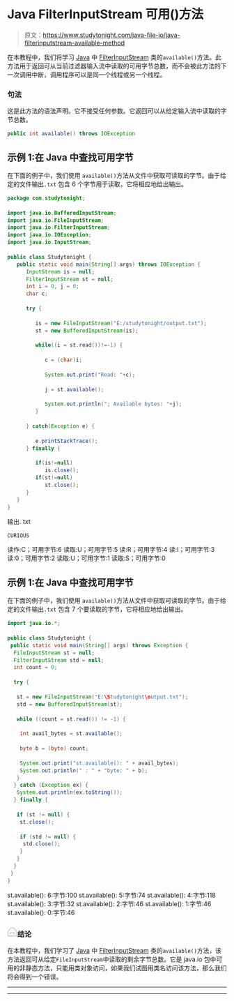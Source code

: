 # Java FilterInputStream 可用()方法

> 原文：<https://www.studytonight.com/java-file-io/java-filterinputstream-available-method>

在本教程中，我们将学习 [Java](https://www.studytonight.com/java/) 中 [FilterInputStream](https://www.studytonight.com/java-file-io/java-filterinputstream-class) 类的`available()`方法。此方法用于返回可从当前过滤器输入流中读取的可用字节总数，而不会被此方法的下一次调用中断，调用程序可以是同一个线程或另一个线程。

### 句法

这是此方法的语法声明。它不接受任何参数。它返回可以从给定输入流中读取的字节总数。

```java
public int available() throws IOException 
```

## 示例 1:在 Java 中查找可用字节

在下面的例子中，我们使用 `available()`方法从文件中获取可读取的字节。由于给定的文件输出`.txt` 包含 6 个字节用于读取，它将相应地给出输出。

```java
package com.studytonight;

import java.io.BufferedInputStream;
import java.io.FileInputStream;
import java.io.FilterInputStream;
import java.io.IOException;
import java.io.InputStream;

public class Studytonight {
   public static void main(String[] args) throws IOException {
      InputStream is = null; 
      FilterInputStream st = null; 
      int i = 0, j = 0;
      char c;

      try {

         is = new FileInputStream("E:/studytonight/output.txt");
         st = new BufferedInputStream(is);

         while((i = st.read())!=-1) {

            c = (char)i;

            System.out.print("Read: "+c);

            j = st.available();

            System.out.println("; Available bytes: "+j);
         }

      } catch(Exception e) {

         e.printStackTrace();
      } finally {

         if(is!=null)
            is.close();
         if(st!=null)
            st.close();
      }
   }
}
```

输出. txt

```java
CURIOUS
```

读作:C；可用字节:6
读取:U；可用字节:5
读:R；可用字节:4
读:I；可用字节:3
读:0；可用字节:2
读取:U；可用字节:1
读取:S；可用字节:0

## 示例 1:在 Java 中查找可用字节

在下面的例子中，我们使用 `available()`方法从文件中获取可读取的字节。由于给定的文件输出`.txt` 包含 7 个要读取的字节，它将相应地给出输出。

```java
import java.io.*;

public class Studytonight {
 public static void main(String[] args) throws Exception {
  FileInputStream st = null;
  FilterInputStream std = null;
  int count = 0;

  try {

   st = new FileInputStream("E:\Studytonight\output.txt");
   std = new BufferedInputStream(st);

   while ((count = st.read()) != -1) {

    int avail_bytes = st.available();

    byte b = (byte) count;

    System.out.print("st.available(): " + avail_bytes);
    System.out.println(" : " + "byte: " + b);
   }
  } catch (Exception ex) {
   System.out.println(ex.toString());
  } finally {

   if (st != null) {
    st.close();

    if (std != null) {
     std.close();
    }
   }
  }
 }
} 
```

st.available(): 6:字节:100
st.available(): 5:字节:74
st.available(): 4:字节:118
st.available(): 3:字节:32
st.available(): 2:字节:46
st.available(): 1:字节:46
st.available(): 0:字节:46

### ![mail](img/6ad6846af98aad278a954670e0e6f06b.png "mail")结论

在本教程中，我们学习了 [Java](https://www.studytonight.com/java/) 中 [FilterInputStream](https://www.studytonight.com/java-file-io/java-filterinputstream-class) 类的`available()`方法，该方法返回可从给定`FileInputStream`中读取的剩余字节总数。它是 java.io 包中可用的非静态方法，只能用类对象访问，如果我们试图用类名访问该方法，那么我们将会得到一个错误。

* * *

* * *